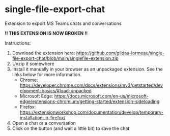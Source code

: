 # single-file-export-chat
Extension to export MS Teams chats and conversations

**!! THIS EXTENSION IS NOW BROKEN !!**

Instructions:
1. Download the extension here: https://github.com/gildas-lormeau/single-file-export-chat/blob/main/singlefile-extension.zip
2. Unzip it somewhere
3. Install it manually in your browser as an unpackaged extension. See the links below for more information.
   - Chrome:
     https://developer.chrome.com/docs/extensions/mv3/getstarted/development-basics/#load-unpacked 
   - Microsoft Edge:
     https://docs.microsoft.com/en-us/microsoft-edge/extensions-chromium/getting-started/extension-sideloading
   - Firefox:
     https://extensionworkshop.com/documentation/develop/temporary-installation-in-firefox/
4. Open a chat or a conversation
5. Click on the button (and wait a little bit) to save the chat
